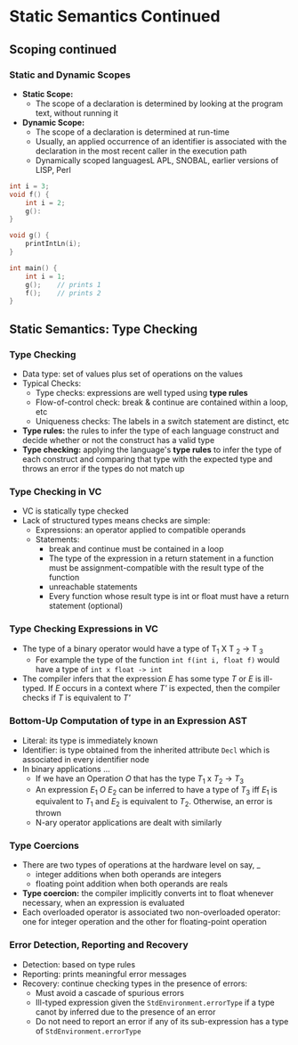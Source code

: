 # Static Semantics Continued

## Scoping continued
### Static and Dynamic Scopes
* **Static Scope:** 
    * The scope of a declaration is determined by looking at the program text, without running it
* **Dynamic Scope:**
    * The scope of a declaration is determined at run-time
    * Usually, an applied occurrence of an identifier is associated with the declaration in the most recent caller in the execution path
    * Dynamically scoped languagesL APL, SNOBAL, earlier versions of LISP, Perl

```c
int i = 3;
void f() {
    int i = 2;
    g():
}

void g() {
    printIntLn(i);
}

int main() {
    int i = 1;
    g();    // prints 1
    f();    // prints 2
}
```

## Static Semantics: Type Checking

### Type Checking
* Data type: set of values plus set of operations on the values
* Typical Checks:
    * Type checks: expressions are well typed using **type rules**
    * Flow-of-control check: break & continue are contained within a loop, etc
    * Uniqueness checks: The labels in a switch statement are distinct, etc
* **Type rules:** the rules to infer the type of each language construct and decide whether or not the construct has a valid type
* **Type checking:** applying the language's **type rules** to infer the type of each construct and comparing that type with the expected type and throws an error if the types do not match up

### Type Checking in VC
* VC is statically type checked
* Lack of structured types means checks are simple:
    * Expressions: an operator applied to compatible operands
    * Statements:
        * break and continue must be contained in a loop
        * The type of the expression in a return statement in a function must be assignment-compatible with the result type of the function
        * unreachable statements
        * Every function whose result type is int or float must have a return statement (optional)

### Type Checking Expressions in VC
* The type of a binary operator would have a type of T<sub>1</sub> X T <sub>2</sub> -> T <sub>3</sub>
    * For example the type of the function `int f(int i, float f)` would have a type of `int x float -> int`
* The compiler infers that the expression *E* has some type *T* or *E* is ill-typed. If *E* occurs in a context where *T'* is expected, then the compiler checks if *T* is equivalent to *T'*


### Bottom-Up Computation of type in an Expression AST
* Literal: its type is immediately known
* Identifier: is type obtained from the inherited attribute `Decl` which is associated in every identifier node
* In binary applications ...
    * If we have an Operation *O* that has the type *T*<sub>1</sub> x *T*<sub>2</sub> -> *T*<sub>3</sub>
    * An expression *E*<sub>1</sub> *O* *E*<sub>2</sub> can be inferred to have a type of *T*<sub>3</sub> iff *E*<sub>1</sub> is equivalent to *T*<sub>1</sub> and *E*<sub>2</sub> is equivalent to *T*<sub>2</sub>. Otherwise, an error is thrown
    * N-ary operator applications are dealt with similarly

### Type Coercions
* There are two types of operations at the hardware level on say, _
    * integer additions when both operands are integers
    * floating point addition when both operands are reals
* **Type coercion:** the compiler implicitly converts int to float whenever necessary, when an expression is evaluated
* Each overloaded operator is associated two non-overloaded operator: one for integer operation and the other for floating-point operation

### Error Detection, Reporting and Recovery
* Detection: based on type rules
* Reporting: prints meaningful error messages
* Recovery: continue checking types in the presence of errors:
    * Must avoid a cascade of spurious errors
    * Ill-typed expression given the `StdEnvironment.errorType` if a type canot by inferred due to the presence of an error
    * Do not need to report an error if any of its sub-expression has a type of `StdEnvironment.errorType`
